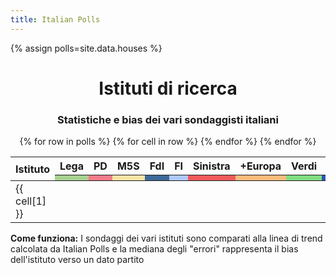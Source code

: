 ```yaml
---
title: Italian Polls
---
```


<script src="https://ajax.googleapis.com/ajax/libs/jquery/3.5.1/jquery.min.js"></script>
<link rel="stylesheet" type="text/css" href="https://cdn.datatables.net/1.10.21/css/jquery.dataTables.css">
<script type="text/javascript" charset="utf8" src="https://cdn.datatables.net/1.10.21/js/jquery.dataTables.js"></script>

{% assign polls=site.data.houses %}

<center><h1> Istituti di ricerca </h1></center>
<center><h3> Statistiche e bias dei vari sondaggisti italiani </h3></center>

<center>
<table id="polls" class="display compact" data-order='[[ 11, "desc" ]]' data-page-length='25'>
    <thead>
    <tr>
    <th rowspan="2">Istituto</th>
    <th>Lega</th>
    <th>PD</th>
    <th>M5S</th>
    <th>FdI</th>
    <th>FI</th>
    <th>Sinistra</th>
    <th>+Europa</th>
    <th>Verdi</th>
    <th>Azione</th>
    <th>IV</th>
    <th rowspan="2">Sondaggi</th>
    </tr>
    <tr>
    <th style="background:#a8d291;"></th>
    <th style="background:#f47c8b;"></th>
    <th style="background:#fae3a5;"></th>
    <th style="background:#3d6a99;"></th>
    <th style="background:#afc9fd;"></th>
    <th style="background:#f05b5b;"></th>
    <th style="background:#fcbc7d;"></th>
    <th style="background:#81de81;"></th>
    <th style="background:#2a58b5;"></th>
    <th style="background:#d173aa;"></th>
    </tr>
    </thead>
    <tbody>
    {% for row in polls %}
        <tr>
        {% for cell in row %}
            <td class="dt-body-center">{{ cell[1] }}</td>
        {% endfor %}
        </tr>
    {% endfor %}
    </tbody>
</table>
</center>

**Come funziona:** I sondaggi dei vari istituti sono comparati alla linea di trend calcolata da Italian Polls e la mediana degli "errori" rappresenta il bias dell'istituto verso un dato partito


<script type="text/javascript">
$(document).ready( function () {
    $('#polls').DataTable({
        "searching": false,
        "lengthChange": false,
        "paging": false,
        "info":     false});
} );
</script>
